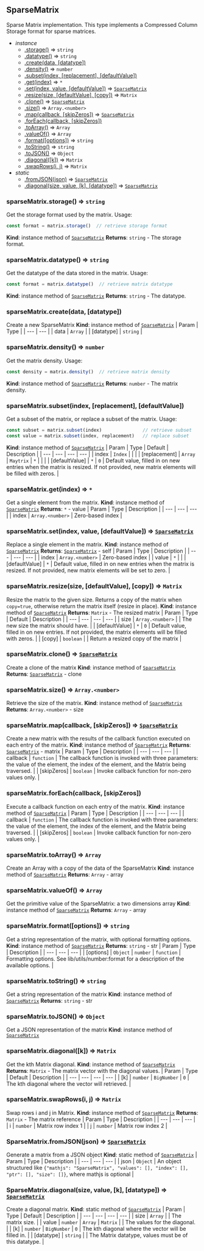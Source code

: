 <a name="SparseMatrix"></a>
## SparseMatrix
Sparse Matrix implementation. This type implements a Compressed Column Storage format
for sparse matrices.
* _instance_
	* [.storage()](#SparseMatrix+storage) ⇒ <code>string</code>
	* [.datatype()](#SparseMatrix+datatype) ⇒ <code>string</code>
	* [.create(data, [datatype])](#SparseMatrix+create)
	* [.density()](#SparseMatrix+density) ⇒ <code>number</code>
	* [.subset(index, [replacement], [defaultValue])](#SparseMatrix+subset)
	* [.get(index)](#SparseMatrix+get) ⇒ <code>\*</code>
	* [.set(index, value, [defaultValue])](#SparseMatrix+set) ⇒ <code>[SparseMatrix](#SparseMatrix)</code>
	* [.resize(size, [defaultValue], [copy])](#SparseMatrix+resize) ⇒ <code>Matrix</code>
	* [.clone()](#SparseMatrix+clone) ⇒ <code>[SparseMatrix](#SparseMatrix)</code>
	* [.size()](#SparseMatrix+size) ⇒ <code>Array.&lt;number&gt;</code>
	* [.map(callback, [skipZeros])](#SparseMatrix+map) ⇒ <code>[SparseMatrix](#SparseMatrix)</code>
	* [.forEach(callback, [skipZeros])](#SparseMatrix+forEach)
	* [.toArray()](#SparseMatrix+toArray) ⇒ <code>Array</code>
	* [.valueOf()](#SparseMatrix+valueOf) ⇒ <code>Array</code>
	* [.format([options])](#SparseMatrix+format) ⇒ <code>string</code>
	* [.toString()](#SparseMatrix+toString) ⇒ <code>string</code>
	* [.toJSON()](#SparseMatrix+toJSON) ⇒ <code>Object</code>
	* [.diagonal([k])](#SparseMatrix+diagonal) ⇒ <code>Matrix</code>
	* [.swapRows(i, j)](#SparseMatrix+swapRows) ⇒ <code>Matrix</code>
* _static_
	* [.fromJSON(json)](#SparseMatrix.fromJSON) ⇒ <code>[SparseMatrix](#SparseMatrix)</code>
	* [.diagonal(size, value, [k], [datatype])](#SparseMatrix.diagonal) ⇒ <code>[SparseMatrix](#SparseMatrix)</code>
<a name="SparseMatrix+storage"></a>
### sparseMatrix.storage() ⇒ <code>string</code>
Get the storage format used by the matrix.
Usage:
```js
const format = matrix.storage()  // retrieve storage format
```
**Kind**: instance method of <code>[SparseMatrix](#SparseMatrix)</code>
**Returns**: <code>string</code> - The storage format.
<a name="SparseMatrix+datatype"></a>
### sparseMatrix.datatype() ⇒ <code>string</code>
Get the datatype of the data stored in the matrix.
Usage:
```js
const format = matrix.datatype()  // retrieve matrix datatype
```
**Kind**: instance method of <code>[SparseMatrix](#SparseMatrix)</code>
**Returns**: <code>string</code> - The datatype.
<a name="SparseMatrix+create"></a>
### sparseMatrix.create(data, [datatype])
Create a new SparseMatrix
**Kind**: instance method of <code>[SparseMatrix](#SparseMatrix)</code>
| Param | Type |
| --- | --- |
| data | <code>Array</code> |
| [datatype] | <code>string</code> |
<a name="SparseMatrix+density"></a>
### sparseMatrix.density() ⇒ <code>number</code>
Get the matrix density.
Usage:
```js
const density = matrix.density()  // retrieve matrix density
```
**Kind**: instance method of <code>[SparseMatrix](#SparseMatrix)</code>
**Returns**: <code>number</code> - The matrix density.
<a name="SparseMatrix+subset"></a>
### sparseMatrix.subset(index, [replacement], [defaultValue])
Get a subset of the matrix, or replace a subset of the matrix.
Usage:
```js
const subset = matrix.subset(index)               // retrieve subset
const value = matrix.subset(index, replacement)   // replace subset
```
**Kind**: instance method of <code>[SparseMatrix](#SparseMatrix)</code>
| Param | Type | Default | Description |
| --- | --- | --- | --- |
| index | <code>Index</code> |  |  |
| [replacement] | <code>Array</code> &#124; <code>Maytrix</code> &#124; <code>\*</code> |  |  |
| [defaultValue] | <code>\*</code> | <code>0</code> | Default value, filled in on new entries when                                  the matrix is resized. If not provided,                                  new matrix elements will be filled with zeros. |
<a name="SparseMatrix+get"></a>
### sparseMatrix.get(index) ⇒ <code>\*</code>
Get a single element from the matrix.
**Kind**: instance method of <code>[SparseMatrix](#SparseMatrix)</code>
**Returns**: <code>\*</code> - value
| Param | Type | Description |
| --- | --- | --- |
| index | <code>Array.&lt;number&gt;</code> | Zero-based index |
<a name="SparseMatrix+set"></a>
### sparseMatrix.set(index, value, [defaultValue]) ⇒ <code>[SparseMatrix](#SparseMatrix)</code>
Replace a single element in the matrix.
**Kind**: instance method of <code>[SparseMatrix](#SparseMatrix)</code>
**Returns**: <code>[SparseMatrix](#SparseMatrix)</code> - self
| Param | Type | Description |
| --- | --- | --- |
| index | <code>Array.&lt;number&gt;</code> | Zero-based index |
| value | <code>\*</code> |  |
| [defaultValue] | <code>\*</code> | Default value, filled in on new entries when                                  the matrix is resized. If not provided,                                  new matrix elements will be set to zero. |
<a name="SparseMatrix+resize"></a>
### sparseMatrix.resize(size, [defaultValue], [copy]) ⇒ <code>Matrix</code>
Resize the matrix to the given size. Returns a copy of the matrix when
`copy=true`, otherwise return the matrix itself (resize in place).
**Kind**: instance method of <code>[SparseMatrix](#SparseMatrix)</code>
**Returns**: <code>Matrix</code> - The resized matrix
| Param | Type | Default | Description |
| --- | --- | --- | --- |
| size | <code>Array.&lt;number&gt;</code> |  | The new size the matrix should have. |
| [defaultValue] | <code>\*</code> | <code>0</code> | Default value, filled in on new entries.                                  If not provided, the matrix elements will                                  be filled with zeros. |
| [copy] | <code>boolean</code> |  | Return a resized copy of the matrix |
<a name="SparseMatrix+clone"></a>
### sparseMatrix.clone() ⇒ <code>[SparseMatrix](#SparseMatrix)</code>
Create a clone of the matrix
**Kind**: instance method of <code>[SparseMatrix](#SparseMatrix)</code>
**Returns**: <code>[SparseMatrix](#SparseMatrix)</code> - clone
<a name="SparseMatrix+size"></a>
### sparseMatrix.size() ⇒ <code>Array.&lt;number&gt;</code>
Retrieve the size of the matrix.
**Kind**: instance method of <code>[SparseMatrix](#SparseMatrix)</code>
**Returns**: <code>Array.&lt;number&gt;</code> - size
<a name="SparseMatrix+map"></a>
### sparseMatrix.map(callback, [skipZeros]) ⇒ <code>[SparseMatrix](#SparseMatrix)</code>
Create a new matrix with the results of the callback function executed on
each entry of the matrix.
**Kind**: instance method of <code>[SparseMatrix](#SparseMatrix)</code>
**Returns**: <code>[SparseMatrix](#SparseMatrix)</code> - matrix
| Param | Type | Description |
| --- | --- | --- |
| callback | <code>function</code> | The callback function is invoked with three                              parameters: the value of the element, the index                              of the element, and the Matrix being traversed. |
| [skipZeros] | <code>boolean</code> | Invoke callback function for non-zero values only. |
<a name="SparseMatrix+forEach"></a>
### sparseMatrix.forEach(callback, [skipZeros])
Execute a callback function on each entry of the matrix.
**Kind**: instance method of <code>[SparseMatrix](#SparseMatrix)</code>
| Param | Type | Description |
| --- | --- | --- |
| callback | <code>function</code> | The callback function is invoked with three                              parameters: the value of the element, the index                              of the element, and the Matrix being traversed. |
| [skipZeros] | <code>boolean</code> | Invoke callback function for non-zero values only. |
<a name="SparseMatrix+toArray"></a>
### sparseMatrix.toArray() ⇒ <code>Array</code>
Create an Array with a copy of the data of the SparseMatrix
**Kind**: instance method of <code>[SparseMatrix](#SparseMatrix)</code>
**Returns**: <code>Array</code> - array
<a name="SparseMatrix+valueOf"></a>
### sparseMatrix.valueOf() ⇒ <code>Array</code>
Get the primitive value of the SparseMatrix: a two dimensions array
**Kind**: instance method of <code>[SparseMatrix](#SparseMatrix)</code>
**Returns**: <code>Array</code> - array
<a name="SparseMatrix+format"></a>
### sparseMatrix.format([options]) ⇒ <code>string</code>
Get a string representation of the matrix, with optional formatting options.
**Kind**: instance method of <code>[SparseMatrix](#SparseMatrix)</code>
**Returns**: <code>string</code> - str
| Param | Type | Description |
| --- | --- | --- |
| [options] | <code>Object</code> &#124; <code>number</code> &#124; <code>function</code> | Formatting options. See                                                lib/utils/number:format for a                                                description of the available                                                options. |
<a name="SparseMatrix+toString"></a>
### sparseMatrix.toString() ⇒ <code>string</code>
Get a string representation of the matrix
**Kind**: instance method of <code>[SparseMatrix](#SparseMatrix)</code>
**Returns**: <code>string</code> - str
<a name="SparseMatrix+toJSON"></a>
### sparseMatrix.toJSON() ⇒ <code>Object</code>
Get a JSON representation of the matrix
**Kind**: instance method of <code>[SparseMatrix](#SparseMatrix)</code>
<a name="SparseMatrix+diagonal"></a>
### sparseMatrix.diagonal([k]) ⇒ <code>Matrix</code>
Get the kth Matrix diagonal.
**Kind**: instance method of <code>[SparseMatrix](#SparseMatrix)</code>
**Returns**: <code>Matrix</code> - The matrix vector with the diagonal values.
| Param | Type | Default | Description |
| --- | --- | --- | --- |
| [k] | <code>number</code> &#124; <code>BigNumber</code> | <code>0</code> | The kth diagonal where the vector will retrieved. |
<a name="SparseMatrix+swapRows"></a>
### sparseMatrix.swapRows(i, j) ⇒ <code>Matrix</code>
Swap rows i and j in Matrix.
**Kind**: instance method of <code>[SparseMatrix](#SparseMatrix)</code>
**Returns**: <code>Matrix</code> - The matrix reference
| Param | Type | Description |
| --- | --- | --- |
| i | <code>number</code> | Matrix row index 1 |
| j | <code>number</code> | Matrix row index 2 |
<a name="SparseMatrix.fromJSON"></a>
### SparseMatrix.fromJSON(json) ⇒ <code>[SparseMatrix](#SparseMatrix)</code>
Generate a matrix from a JSON object
**Kind**: static method of <code>[SparseMatrix](#SparseMatrix)</code>
| Param | Type | Description |
| --- | --- | --- |
| json | <code>Object</code> | An object structured like                       `{"mathjs": "SparseMatrix", "values": [], "index": [], "ptr": [], "size": []}`,                       where mathjs is optional |
<a name="SparseMatrix.diagonal"></a>
### SparseMatrix.diagonal(size, value, [k], [datatype]) ⇒ <code>[SparseMatrix](#SparseMatrix)</code>
Create a diagonal matrix.
**Kind**: static method of <code>[SparseMatrix](#SparseMatrix)</code>
| Param | Type | Default | Description |
| --- | --- | --- | --- |
| size | <code>Array</code> |  | The matrix size. |
| value | <code>number</code> &#124; <code>Array</code> &#124; <code>Matrix</code> |  | The values for the diagonal. |
| [k] | <code>number</code> &#124; <code>BigNumber</code> | <code>0</code> | The kth diagonal where the vector will be filled in. |
| [datatype] | <code>string</code> |  | The Matrix datatype, values must be of this datatype. |
